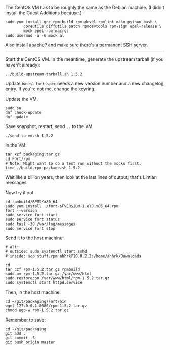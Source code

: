 The CentOS VM has to be roughly the same as the Debian machine. (I didn't install the Guest Additions because.)

	sudo yum install gcc rpm-build rpm-devel rpmlint make python bash \
			coreutils diffutils patch rpmdevtools rpm-sign epel-release \
			mock epel-rpm-macros
	sudo usermod -a -G mock al

Also install apache? and make sure there's a permanent SSH server.

--------------------------------------------------------------------------------

Start the CentOS VM. In the meantime, generate the upstream tarball (if you haven't already):

	../build-upstream-tarball.sh 1.5.2

Update `base/`. `fort.spec` needs a new version number and a new changelog entry. If you're not me, change the keyring.

Update the VM.

	sudo su
	dnf check-update
	dnf update

Save snapshot, restart, send `..` to the VM:

	./send-to-vm.sh 1.5.2

In the VM:

	tar xzf packaging.tar.gz
	cd Fort/rpm
	# Note: Might want to do a test run without the mocks first.
	time ./build-rpm-package.sh 1.5.2

Wait like a billion years, then look at the last lines of output; that's Lintian messages.

Now try it out:

	cd rpmbuild/RPMS/x86_64
	sudo yum install ./fort-$FVERSION-1.el8.x86_64.rpm
	fort --version
	sudo service fort start
	sudo service fort status
	sudo tail -30 /var/log/messages
	sudo service fort stop

Send it to the host machine:

	# alt:
	# outside: sudo systemctl start sshd
	# inside: scp stuff.rpm ahhrk@10.0.2.2:/home/ahhrk/Downloads

	cd
	tar czf rpm-1.5.2.tar.gz rpmbuild
	sudo mv rpm-1.5.2.tar.gz /var/www/html
	sudo restorecon /var/www/html/rpm-1.5.2.tar.gz
	sudo systemctl start httpd.service

Then, in the host machine:

	cd ~/git/packaging/Fort/bin
	wget 127.0.0.1:8080/rpm-1.5.2.tar.gz
	chmod ugo-w rpm-1.5.2.tar.gz

Remember to save:

	cd ~/git/packaging
	git add .
	git commit -S
	git push origin master

